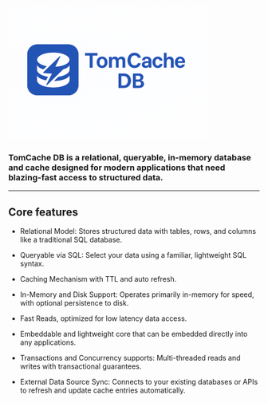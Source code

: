 ![](logo.png)

### TomCache DB is a relational, queryable, in-memory database and cache designed for modern applications that need blazing-fast access to structured data.

---

## Core features

- Relational Model: Stores structured data with tables, rows, and columns like a traditional SQL database.

- Queryable via SQL: Select your data using a familiar, lightweight SQL syntax.

- Caching Mechanism with TTL and auto refresh.

- In-Memory and Disk Support: Operates primarily in-memory for speed, with optional persistence to disk.

- Fast Reads, optimized for low latency data access.

- Embeddable and lightweight core that can be embedded directly into any applications.

- Transactions and Concurrency supports: Multi-threaded reads and writes with transactional guarantees.

- External Data Source Sync: Connects to your existing databases or APIs to refresh and update cache entries automatically.


